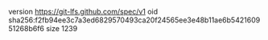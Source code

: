 version https://git-lfs.github.com/spec/v1
oid sha256:f2fb94ee3c7a3ed6829570493ca20f24565ee3e48b11ae6b542160951268b6f6
size 1239
